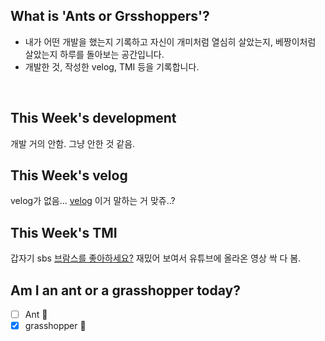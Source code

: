 ## What is 'Ants or Grsshoppers'?

- 내가 어떤 개발을 했는지 기록하고 자신이 개미처럼 열심히 살았는지, 베짱이처럼 살았는지 하루를 돌아보는 공간입니다.
- 개발한 것, 작성한 velog, TMI 등을 기록합니다.

<br>

## This Week's development
개발 거의 안함. 그냥 안한 것 같음.

## This Week's velog
velog가 없음... [velog](https://velog.io/) 이거 말하는 거 맞쥬..?

## This Week's TMI
갑자기 sbs [브람스를 좋아하세요?](https://programs.sbs.co.kr/drama/brahms/main) 재밌어 보여서 유튜브에 올라온 영상 싹 다 봄. 


## Am I an ant or a grasshopper today?

- [ ] Ant 🐜
- [x] grasshopper 🦗
